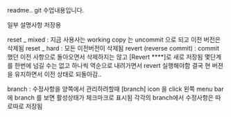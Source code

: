 readme..
git 수업내용입니다.

일부 설명사항 저장용 

reset _ mixed : 지금 사용사는 working copy 는 uncommit 으로 되고 
				이전 버전은 삭제됨
reset _ hard : 모든 이전버전이 삭제됨
revert (reverse commit) : commit 했던 이전 사항으로 돌아오면서
						삭제하지는 않고 [Revert ****]로 새로 저장됨
						몇단계를 한번에 넘길 수는 없고
						하나씩 역순으로 내려가면서 revert 실행해야함
						결국 현 버젼을 유지하면서 이전 상태로 되돌아감..

branch : 수정사항을 양쪽에서 관리하려할때
		[branch] icon 을 click 
		왼쪽 menu bar 에 branch 를 보면 활성상태가 체크마크로 표시됨
		각각의 branch에서 수정사항은 따로따로 저장됨